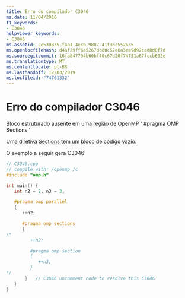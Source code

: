 ```yaml
---
title: Erro do compilador C3046
ms.date: 11/04/2016
f1_keywords:
- C3046
helpviewer_keywords:
- C3046
ms.assetid: 2e53d835-faa1-4ec0-9807-41f3dc552635
ms.openlocfilehash: d4af29ff6a5267dc80c52e8a3ea9d92cad8d8f7d
ms.sourcegitcommit: 16fa847794b60bf40c67d20f74751a67fccb602e
ms.translationtype: MT
ms.contentlocale: pt-BR
ms.lasthandoff: 12/03/2019
ms.locfileid: "74761332"
---
```

# <a name="compiler-error-c3046"></a>Erro do compilador C3046

Bloco estruturado ausente em uma região de OpenMP ' #pragma OMP Sections '

Uma diretiva [Sections](../../parallel/openmp/reference/sections-openmp.md) tem um bloco de código vazio.

O exemplo a seguir gera C3046:

```cpp
// C3046.cpp
// compile with: /openmp /c
#include "omp.h"

int main() {
   int n2 = 2, n3 = 3;

   #pragma omp parallel
   {
      ++n2;

      #pragma omp sections
      {
/*
         ++n2;

         #pragma omp section
         {
            ++n3;
         }
*/
       }   // C3046 uncomment code to resolve this C3046
   }
}
```
